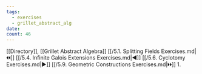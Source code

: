 ```yaml
---
tags:
  - exercises
  - grillet_abstract_alg
date:
count: 46
---
```

[[Directory]], [[Grillet Abstract Algebra]]
[[/5.1. Splitting Fields Exercises.md|🞀🞀]] [[/5.4. Infinite Galois Extensions Exercises.md|◀]] [[/5.6. Cyclotomy Exercises.md|▶]] [[/5.9. Geometric Constructions Exercises.md|🞂🞂]]
1. 